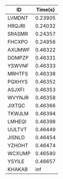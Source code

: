 |ID|Time(s)|
|-|-|
|LVMDNT|0.23905|
|HRQJRI|0.24032|
|SRASMR|0.24357|
|FHCXPO|0.24956|
|AXUMWF|0.46322|
|DOMPZP|0.46331|
|YSWVNF|0.46333|
|MRHTFS|0.46338|
|PQXHYS|0.46352|
|ASJXFI|0.46353|
|WVYNJR|0.46358|
|JIXTQC|0.46366|
|TKWJLM|0.46394|
|LMHEQI|0.46398|
|UULTVT|0.46449|
|JISNLD|0.46454|
|YZHOHT|0.46474|
|WCXUMP|0.46580|
|YSYILE|0.46657|
|KHAKAB|inf|
